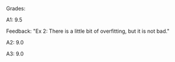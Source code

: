 Grades:

A1: 9.5

Feedback: "Ex 2: There is a little bit of overfitting, but it is not bad."

A2: 9.0

A3: 9.0
